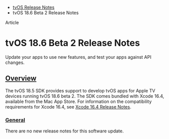 - [tvOS Release Notes](https://developer.apple.com/documentation/tvos-release-notes)
- tvOS 18.6 Beta 2 Release Notes

Article

# tvOS 18.6 Beta 2 Release Notes

Update your apps to use new features, and test your apps against API changes.

## [Overview](https://developer.apple.com/documentation/tvos-release-notes/tvos-18_6-release-notes#Overview)

The tvOS 18.5 SDK provides support to develop tvOS apps for Apple TV devices running tvOS 18.6 beta 2. The SDK comes bundled with Xcode 16.4, available from the Mac App Store. For information on the compatibility requirements for Xcode 16.4, see [Xcode 16.4 Release Notes](https://developer.apple.com/documentation/Xcode-Release-Notes/xcode-16_4-release-notes).

### [General](https://developer.apple.com/documentation/tvos-release-notes/tvos-18_6-release-notes#General)

There are no new release notes for this software update.
